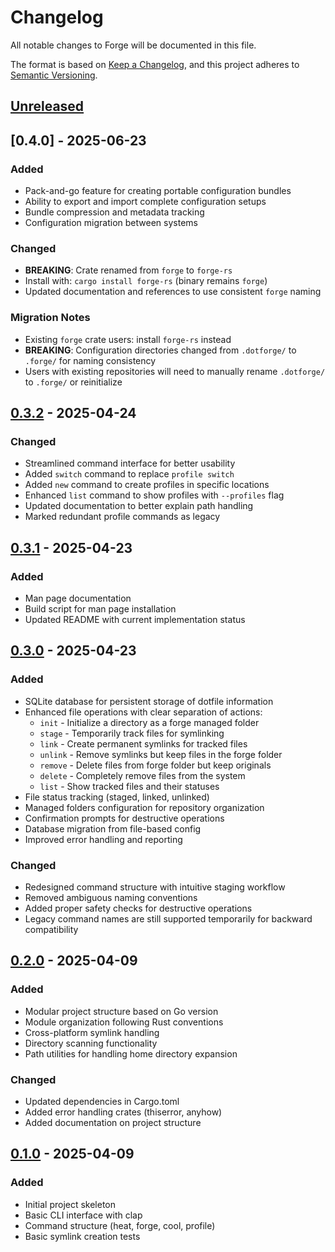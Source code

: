 # Changelog

All notable changes to Forge will be documented in this file.

The format is based on [Keep a Changelog](https://keepachangelog.com/en/1.0.0/),
and this project adheres to [Semantic Versioning](https://semver.org/spec/v2.0.0.html).

## [Unreleased]

## [0.4.0] - 2025-06-23

### Added
- Pack-and-go feature for creating portable configuration bundles
- Ability to export and import complete configuration setups
- Bundle compression and metadata tracking
- Configuration migration between systems

### Changed
- **BREAKING**: Crate renamed from `forge` to `forge-rs`
- Install with: `cargo install forge-rs` (binary remains `forge`)
- Updated documentation and references to use consistent `forge` naming

### Migration Notes
- Existing `forge` crate users: install `forge-rs` instead
- **BREAKING**: Configuration directories changed from `.dotforge/` to `.forge/` for naming consistency
- Users with existing repositories will need to manually rename `.dotforge/` to `.forge/` or reinitialize

## [0.3.2] - 2025-04-24

### Changed
- Streamlined command interface for better usability
- Added `switch` command to replace `profile switch`
- Added `new` command to create profiles in specific locations
- Enhanced `list` command to show profiles with `--profiles` flag
- Updated documentation to better explain path handling
- Marked redundant profile commands as legacy

## [0.3.1] - 2025-04-23

### Added
- Man page documentation
- Build script for man page installation
- Updated README with current implementation status

## [0.3.0] - 2025-04-23

### Added
- SQLite database for persistent storage of dotfile information
- Enhanced file operations with clear separation of actions:
  - `init` - Initialize a directory as a forge managed folder
  - `stage` - Temporarily track files for symlinking
  - `link` - Create permanent symlinks for tracked files
  - `unlink` - Remove symlinks but keep files in the forge folder
  - `remove` - Delete files from forge folder but keep originals
  - `delete` - Completely remove files from the system
  - `list` - Show tracked files and their statuses
- File status tracking (staged, linked, unlinked)
- Managed folders configuration for repository organization
- Confirmation prompts for destructive operations
- Database migration from file-based config
- Improved error handling and reporting

### Changed
- Redesigned command structure with intuitive staging workflow
- Removed ambiguous naming conventions
- Added proper safety checks for destructive operations
- Legacy command names are still supported temporarily for backward compatibility

## [0.2.0] - 2025-04-09

### Added
- Modular project structure based on Go version
- Module organization following Rust conventions
- Cross-platform symlink handling
- Directory scanning functionality
- Path utilities for handling home directory expansion

### Changed
- Updated dependencies in Cargo.toml
- Added error handling crates (thiserror, anyhow)
- Added documentation on project structure

## [0.1.0] - 2025-04-09

### Added
- Initial project skeleton
- Basic CLI interface with clap
- Command structure (heat, forge, cool, profile)
- Basic symlink creation tests

[Unreleased]: https://github.com/jwliles/rust-forge/compare/v0.3.2...HEAD
[0.3.2]: https://github.com/jwliles/rust-forge/compare/v0.3.1...v0.3.2
[0.3.1]: https://github.com/jwliles/rust-forge/compare/v0.3.0...v0.3.1
[0.3.0]: https://github.com/jwliles/rust-forge/compare/v0.2.0...v0.3.0
[0.2.0]: https://github.com/jwliles/rust-forge/compare/v0.1.0...v0.2.0
[0.1.0]: https://github.com/jwliles/rust-forge/releases/tag/v0.1.0
